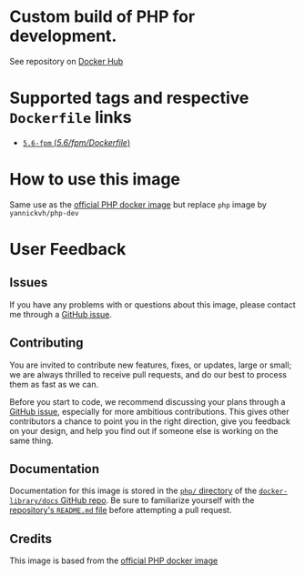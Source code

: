# Custom build of PHP for development.

See repository on [Docker Hub](https://hub.docker.com/r/yannickvh/php-dev/)

# Supported tags and respective `Dockerfile` links

- [ `5.6-fpm` (*5.6/fpm/Dockerfile*)](https://github.com/yvh/docker-php-dev/blob/master/5.6/fpm/Dockerfile)

# How to use this image

Same use as the [official PHP docker image](https://hub.docker.com/_/php/) but replace `php` image by `yannickvh/php-dev`

# User Feedback

## Issues

If you have any problems with or questions about this image, please contact me through a [GitHub issue](https://github.com/yvh/docker-php-dev/issues).

## Contributing

You are invited to contribute new features, fixes, or updates, large or small; we are always thrilled to receive pull requests, and do our best to process them as fast as we can.

Before you start to code, we recommend discussing your plans through a [GitHub issue](https://github.com/docker-library/php/issues), especially for more ambitious contributions. This gives other contributors a chance to point you in the right direction, give you feedback on your design, and help you find out if someone else is working on the same thing.

## Documentation

Documentation for this image is stored in the [`php/` directory](https://github.com/docker-library/docs/tree/master/php) of the [`docker-library/docs` GitHub repo](https://github.com/docker-library/docs). Be sure to familiarize yourself with the [repository's `README.md` file](https://github.com/docker-library/docs/blob/master/README.md) before attempting a pull request.

## Credits

This image is based from the [official PHP docker image](https://hub.docker.com/_/php/)
